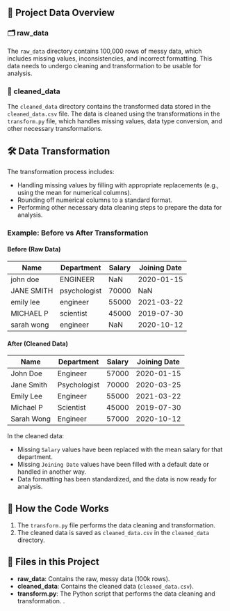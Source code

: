 ## 📂 Project Data Overview

### 🗂 raw_data
The `raw_data` directory contains 100,000 rows of messy data, which includes missing values, inconsistencies, and incorrect formatting. This data needs to undergo cleaning and transformation to be usable for analysis.

### 🧹 cleaned_data
The `cleaned_data` directory contains the transformed data stored in the `cleaned_data.csv` file. The data is cleaned using the transformations in the `transform.py` file, which handles missing values, data type conversion, and other necessary transformations.

## 🛠 Data Transformation

The transformation process includes:
- Handling missing values by filling with appropriate replacements (e.g., using the mean for numerical columns).
- Rounding off numerical columns to a standard format.
- Performing other necessary data cleaning steps to prepare the data for analysis.

### Example: Before vs After Transformation

#### **Before (Raw Data)**

| Name        | Department   | Salary   | Joining Date |
|-------------|--------------|----------|--------------|
| john doe    | ENGINEER     | NaN      | 2020-01-15   |
| JANE SMITH  | psychologist | 70000    | NaN          |
| emily lee   | engineer     | 55000    | 2021-03-22   |
| MICHAEL P   | scientist    | 45000    | 2019-07-30   |
| sarah wong  | engineer     | NaN      | 2020-10-12   |

#### **After (Cleaned Data)**

| Name        | Department   | Salary  | Joining Date |
|-------------|--------------|---------|--------------|
| John Doe    | Engineer     | 57000   | 2020-01-15   |
| Jane Smith  | Psychologist | 70000   | 2020-03-25   |
| Emily Lee   | Engineer     | 55000   | 2021-03-22   |
| Michael P   | Scientist    | 45000   | 2019-07-30   |
| Sarah Wong  | Engineer     | 57000   | 2020-10-12   |

In the cleaned data:
- Missing `Salary` values have been replaced with the mean salary for that department.
- Missing `Joining Date` values have been filled with a default date or handled in another way.
- Data formatting has been standardized, and the data is now ready for analysis.

## 🔧 How the Code Works

1. The `transform.py` file performs the data cleaning and transformation.
2. The cleaned data is saved as `cleaned_data.csv` in the `cleaned_data` directory.

## 📁 Files in this Project

- **raw_data**: Contains the raw, messy data (100k rows).
- **cleaned_data**: Contains the cleaned data (`cleaned_data.csv`).
- **transform.py**: The Python script that performs the data cleaning and transformation.
.
